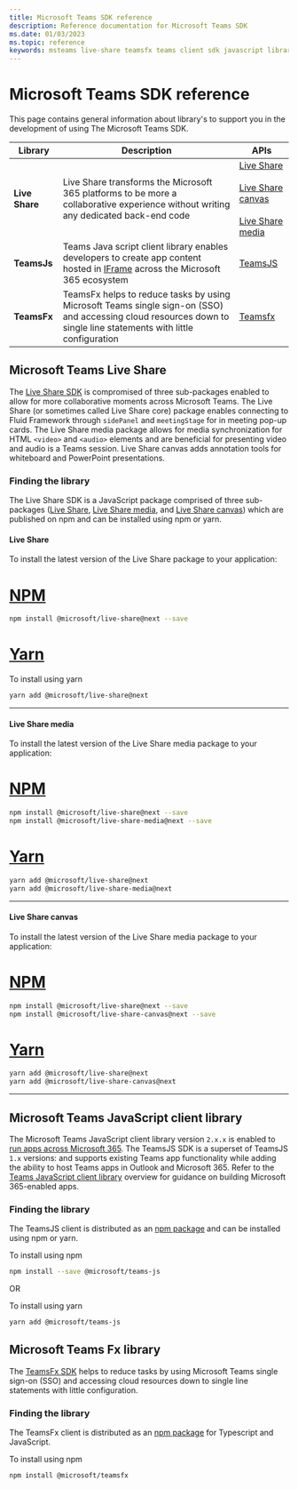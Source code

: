 ```yaml
---
title: Microsoft Teams SDK reference
description: Reference documentation for Microsoft Teams SDK
ms.date: 01/03/2023
ms.topic: reference
keywords: msteams live-share teamsfx teams client sdk javascript library reference latest
---
```

# Microsoft Teams SDK reference

This page contains general information about library's to support you in the development of using The Microsoft Teams SDK.

| Library | Description | APIs |
|-|-|-|
| **Live Share** | Live Share transforms the Microsoft 365 platforms to be more a collaborative experience without writing any dedicated back-end code | [Live Share](../docs-ref-autogen/%40microsoft/live-share/index.yml)<br/><br/>[Live Share canvas](../docs-ref-autogen/%40microsoft/live-share-canvas/index.yml)<br/><br/>[Live Share media](../docs-ref-autogen/%40microsoft/live-share-media/index.yml) |
| **TeamsJs** | Teams Java script client library enables developers to create app content hosted in [IFrame](https://developer.mozilla.org/docs/Web/HTML/Element/iframe) across the Microsoft 365 ecosystem | [TeamsJS ](../docs-ref-autogen/%40microsoft/teams-js/index.yml) |
| **TeamsFx** | TeamsFx helps to reduce tasks by using Microsoft Teams single sign-on (SSO) and accessing cloud resources down to single line statements with little configuration | [Teamsfx](../docs-ref-autogen/%40microsoft/teamsfx/index.yml) |

## Microsoft Teams Live Share

The [Live Share SDK](https://github.com/microsoft/live-share-sdk) is compromised of three sub-packages enabled to allow for more collaborative moments across Microsoft Teams. The Live Share (or sometimes called Live Share core) package enables connecting to Fluid Framework through `sidePanel` and `meetingStage` for in meeting pop-up cards. The Live Share media package allows for media synchronization for HTML `<video>` and `<audio>` elements and are beneficial for presenting video and audio is a Teams session. Live Share canvas adds annotation tools for whiteboard and PowerPoint presentations. 

### Finding the library

The Live Share SDK is a JavaScript package comprised of three sub-packages ([Live Share](/msteams-docs/msteams-platform/apps-in-teams-meetings/teams-live-share-capabilities.md), [Live Share media](/msteams-docs/msteams-platform/apps-in-teams-meetings/teams-live-share-media-capabilities.md), and [Live Share canvas](/msteams-docs/msteams-platform/apps-in-teams-meetings/teams-live-share-canvas.md)) which are published on npm and can be installed using npm or yarn.

#### Live Share

To install the latest version of the Live Share package to your application:

# [NPM](#tab/npm)

```bash
npm install @microsoft/live-share@next --save
```
# [Yarn](#tab/yarn)

To install using yarn
```bash
yarn add @microsoft/live-share@next
```

---

#### Live Share media
To install the latest version of the Live Share media package to your application:

# [NPM](#tab/npm)

```bash
npm install @microsoft/live-share@next --save
npm install @microsoft/live-share-media@next --save
```
# [Yarn](#tab/yarn)

```bash
yarn add @microsoft/live-share@next
yarn add @microsoft/live-share-media@next
```

---

#### Live Share canvas

To install the latest version of the Live Share media package to your application:

# [NPM](#tab/npm)

```bash
npm install @microsoft/live-share@next --save
npm install @microsoft/live-share-canvas@next --save
```
# [Yarn](#tab/yarn)

```bash
yarn add @microsoft/live-share@next
yarn add @microsoft/live-share-canvas@next
```

---

## Microsoft Teams JavaScript client library

The Microsoft Teams JavaScript client library version `2.x.x` is enabled to [run apps across Microsoft 365](/microsoftteams/platform/m365-apps/overview). The TeamsJS SDK is a superset of TeamsJS `1.x` versions: and supports existing Teams app functionality while adding the ability to host Teams apps in Outlook and Microsoft 365. Refer to the [Teams JavaScript client library](/microsoftteams/platform/tabs/how-to/using-teams-client-library) overview for guidance on building Microsoft 365-enabled apps.

### Finding the library

The TeamsJS client is distributed as an [npm package](https://npmjs.com/package/@microsoft/teams-js/) and can be installed using npm or yarn.

To install using npm

  ```bash
npm install --save @microsoft/teams-js
  ```
OR

To install using yarn

```bash
yarn add @microsoft/teams-js
```
## Microsoft Teams Fx library

The [TeamsFx SDK](/msteams-docs/msteams-platform/toolkit/TeamsFx-SDK.md) helps to reduce tasks by using Microsoft Teams single sign-on (SSO) and accessing cloud resources down to single line statements with little configuration.

### Finding the library

The TeamsFx client is distributed as an [npm package](https://npmjs.com/package/@microsoft/teams-js/) for Typescript and JavaScript.

To install using npm

```bash
npm install @microsoft/teamsfx
```